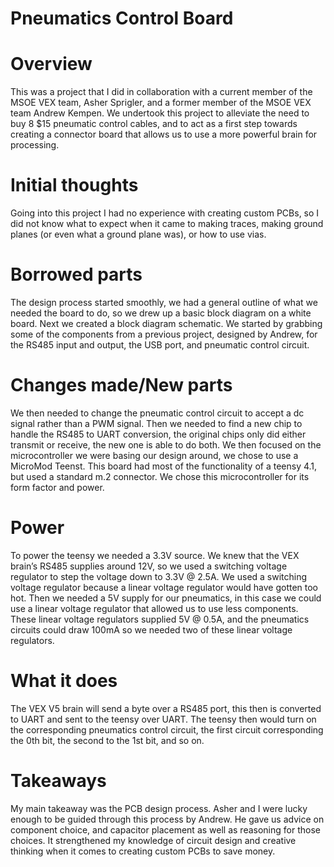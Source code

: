 # Pneumatics Control Board

# Overview
This was a project that I did in collaboration with a current member of the MSOE VEX team, Asher Sprigler, and a former member of the MSOE VEX team Andrew Kempen. We undertook this project to alleviate the need to buy 8 $15 pneumatic control cables, and to act as a first step towards creating a connector board that allows us to use a more powerful brain for processing.

# Initial thoughts
Going into this project I had no experience with creating custom PCBs, so I did not know what to expect when it came to making traces, making ground planes (or even what a ground plane was), or how to use vias.

# Borrowed parts
The design process started smoothly, we had a general outline of what we needed the board to do, so we drew up a basic block diagram on a white board. Next we created a block diagram schematic. We started by grabbing some of the components from a previous project, designed by Andrew, for the RS485 input and output, the USB port, and pneumatic control circuit. 

# Changes made/New parts
We then needed to change the pneumatic control circuit to accept a dc signal rather than a PWM signal. Then we needed to find a new chip to handle the RS485 to UART conversion, the original chips only did either transmit or receive, the new one is able to do both. We then focused on the microcontroller we were basing our design around, we chose to use a MicroMod Teenst. This board had most of the functionality of a teensy 4.1, but used a standard m.2 connector. We chose this microcontroller for its form factor and power. 

# Power
To power the teensy we needed a 3.3V source. We knew that the VEX brain’s RS485 supplies around 12V, so we used a switching voltage regulator to step the voltage down to 3.3V @ 2.5A. We used a switching voltage regulator because a linear voltage regulator would have gotten too hot. Then we needed a 5V supply for our pneumatics, in this case we could use a linear voltage regulator that allowed us to use less components. These linear voltage regulators supplied 5V @ 0.5A, and the pneumatics circuits could draw 100mA so we needed two of these linear voltage regulators. 

# What it does
The VEX V5 brain will send a byte over a RS485 port, this then is converted to UART and sent to the teensy over UART. The teensy then would turn on the corresponding pneumatics control circuit, the first circuit corresponding the 0th bit, the second to the 1st bit, and so on. 

# Takeaways 
My main takeaway was the PCB design process. Asher and I were lucky enough to be guided through this process by Andrew. He gave us advice on component choice, and capacitor placement as well as reasoning for those choices. It strengthened my knowledge of circuit design and creative thinking when it comes to creating custom PCBs to save money.
